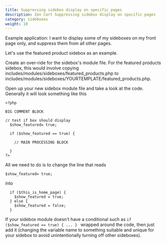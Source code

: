 ```yaml
---
title: Suppressing sidebox display on specific pages 
description: Zen Cart Suppressing sidebox display on specific pages 
category: sideboxes
weight: 10
---
```


Example application: I want to display some of my sideboxes on my front page only, and suppress them from all other pages.

Let's use the featured product sidebox as an example.  

Create an over-ride for the sidebox's module file. For the featured products sidebox, this would involve copying includes/modules/sideboxes/featured_products.php to includes/modules/sideboxes/YOURTEMPLATE/featured_products.php.  

Open up your new sidebox module file and take a look at the code. 
Generally it will look something like this  

```
<?php  

BIG COMMENT BLOCK  

// test if box should display  
  $show_featured= true;  

  if ($show_featured == true) {  

    // MAIN PROCESSING BLOCK  

  }  
?>
```

All we need to do is to change the line that reads  

```
$show_featured= true;
```

into  

```
  if ($this_is_home_page) {  
    $show_featured = true;  
  } else {  
    $show_featured = false;  
  }
```

If your sidebox module doesn't have a conditional such as 
`if ($show_featured == true) { ... } ` wrapped around the code, then just add it (changing the variable name to something suitable and unique for your sidebox to avoid unintentionally turning off other sideboxes).


